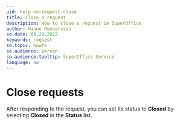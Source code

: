 ```yaml
---
uid: help-no-request-close
title: Close a request
description: How to close a request in SuperOffice
author: Hanne Gunnarsson
so.date: 06.29.2022
keywords: request
so.topic: howto
so.audience: person
so.audience.tooltip: SuperOffice Service
language: no
---
```


# Close requests

After responding to the request, you can set its status to **Closed** by selecting **Closed** in the **Status** list.

<!-- Referenced links -->

<!-- Referenced images -->


